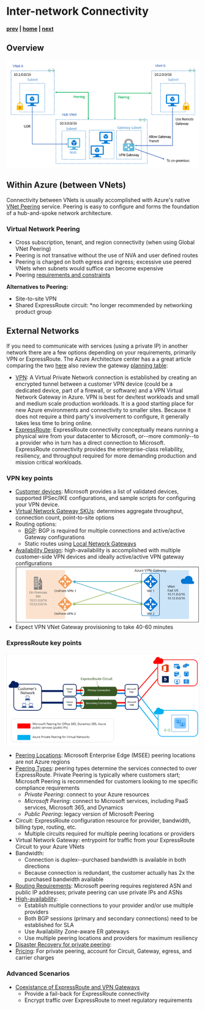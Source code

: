 # Inter-network Connectivity

#### [prev](./concepts.md) | [home](./readme.md)  | [next](./topology-advanced.md)

## Overview
![VNet Reference](png/local-or-remote-gateway-in-peered-virtual-network.png)

## Within Azure (between VNets)
Connectivity between VNets is usually accomplished with Azure's native [VNet Peering](https://docs.microsoft.com/azure/virtual-network/virtual-network-peering-overview) service. Peering is easy to configure and forms the foundation of a hub-and-spoke network architecture.  

### Virtual Network Peering

* Cross subscription, tenant, and region connectivity (when using Global VNet Peering)
* Peering is not transative without the use of NVA and user defined routes
* Peering is charged on both egress and ingress; excessive use peered VNets when subnets would suffice can become expensive
* Peering [requirements and constraints](https://docs.microsoft.com/azure/virtual-network/virtual-network-manage-peering#requirements-and-constraints) 

**Alternatives to Peering:**

* Site-to-site VPN
* Shared ExpressRoute circuit: *no longer recommended by networking product group

## External Networks

If you need to communicate with services (using a private IP) in another network there are a few options depending on your requirements, primarily VPN or ExpressRoute. The Azure Architecture center has a a great article comparing the two [here](https://docs.microsoft.com/azure/architecture/reference-architectures/hybrid-networking/) also review the gateway [planning table](https://docs.microsoft.com/azure/vpn-gateway/vpn-gateway-about-vpngateways#planningtable):

* [VPN](https://docs.microsoft.com/azure/vpn-gateway/vpn-gateway-about-vpngateways): A Virtual Private Network connection is established by creating an encrypted tunnel between a customer VPN device (could be a dedicated device, part of a firewall, or software) and a VPN Virtual Network Gateway in Azure. VPN is best for dev/test workloads and small and medium scale production workloads. It is a good starting place for new Azure environments and connectivity to smaller sites. Because it does not require a third party's involvement to configure, it generally takes less time to bring online.
* [ExpressRoute](https://docs.microsoft.com/azure/expressroute/expressroute-introduction): ExpressRoute connectivity conceptually means running a physical wire from your datacenter to Microsoft, or--more commonly--to a provider who in turn has a direct connection to Microsoft. ExpressRoute connectivity provides the enterprise-class reliability, resiliency, and throughput required for more demanding production and mission critical workloads.

### VPN key points

* [Customer devices](https://docs.microsoft.com/azure/vpn-gateway/vpn-gateway-about-vpn-devices): Microsoft provides a list of validated devices, supported IPSec/IKE configurations, and sample scripts for configuring your VPN device.
* [Virtual Network Gateway SKUs](https://docs.microsoft.com/azure/vpn-gateway/vpn-gateway-about-vpngateways#gwsku): determines aggregate throughput, connection count, point-to-site options
* Routing options:
  * [BGP](https://docs.microsoft.com/azure/vpn-gateway/vpn-gateway-bgp-overview): BGP is required for multiple connections and active/active Gateway configurations
  * Static routes using [Local Network Gateways](https://docs.microsoft.com/azure/vpn-gateway/vpn-gateway-about-vpn-gateway-settings#lng)
* [Availability Design](https://docs.microsoft.com/azure/vpn-gateway/vpn-gateway-highlyavailable): high-availability is accomplished with multiple customer-side VPN devices and ideally active/active VPN gateway configurations
  ![VPN dual-redundancy diagram](./png/vpn-dual-redundancy.png)
* Expect VPN VNet Gateway provisioning to take 40-60 minutes

### ExpressRoute key points

![Basic ExpressRoute diagram](./png/exr-reco.png)

* [Peering Locations](https://docs.microsoft.com/azure/expressroute/expressroute-locations-providers): Microsoft Enterprise Edge (MSEE) peering locations are not Azure regions
* [Peering Types](https://docs.microsoft.com/azure/expressroute/expressroute-circuit-peerings): peering types determine the services connected to over ExpressRoute. Private Peering is typically where customers start; Microsoft Peering is recommended for customers looking to me specific compliance requirements  
  * *Private Peering*: connect to your Azure resources
  * *Microsoft Peering*: connect to Microsoft services, including PaaS services, Microsoft 365, and Dynamics
  * *Public Peering*: legacy version of Microsoft Peering
* Circuit: ExpressRoute configuration resource for provider, bandwidth, billing type, routing, etc.
  * Multiple circuits required for multiple peering locations or providers
* Virtual Network Gateway: entrypoint for traffic from your ExpressRoute Circuit to your Azure VNets 
* Bandwidth:
  * Connection is duplex--purchased bandwidth is available in both directions
  * Because connection is redundant, the customer actually has 2x the purchased bandwidth available  
* [Routing Requirements](https://docs.microsoft.com/azure/expressroute/expressroute-routing): Microsoft peering requires registered ASN and public IP addresses; private peering can use private IPs and ASNs
* [High-availability](https://docs.microsoft.com/azure/expressroute/designing-for-high-availability-with-expressroute):
  * Establish multiple connections to your provider and/or use multiple providers
  * Both BGP sessions (primary and secondary connections) need to be established for SLA
  * Use Availability Zone-aware ER gateways
  * Use multiple peering locations and providers for maximum resiliency
* [Disaster Recovery for private peering](https://docs.microsoft.com/azure/expressroute/designing-for-disaster-recovery-with-expressroute-privatepeering):
* [Pricing](https://azure.microsoft.com/pricing/details/expressroute/): For private peering, account for Circuit, Gateway, egress, and carrier charges

### Advanced Scenarios

* [Coexistance of ExpressRoute and VPN Gateways](https://docs.microsoft.com/azure/expressroute/expressroute-howto-coexist-resource-manager)
  * Provide a fail-back for ExpressRoute connectivity
  * Encrypt traffic over ExpressRoute to meet regulatory requirements
